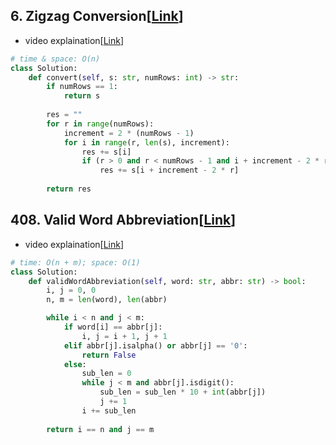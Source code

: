 ## 6. Zigzag Conversion[[Link](https://leetcode.com/problems/zigzag-conversion/description/?envType=study-plan-v2&envId=top-interview-150)]

- video explaination[[Link](https://neetcode.io/problems/zigzag-conversion?list=allNC)]

```python
# time & space: O(n)
class Solution:
    def convert(self, s: str, numRows: int) -> str:
        if numRows == 1:
            return s
        
        res = ""
        for r in range(numRows):
            increment = 2 * (numRows - 1)
            for i in range(r, len(s), increment):
                res += s[i]
                if (r > 0 and r < numRows - 1 and i + increment - 2 * r < len(s)):
                    res += s[i + increment - 2 * r]
        
        return res
```

## 408. Valid Word Abbreviation[[Link](https://leetcode.com/problems/valid-word-abbreviation/description/)]

- video explaination[[Link](https://neetcode.io/problems/valid-word-abbreviation?list=allNC)]

```python
# time: O(n + m); space: O(1)
class Solution:
    def validWordAbbreviation(self, word: str, abbr: str) -> bool:
        i, j = 0, 0
        n, m = len(word), len(abbr)

        while i < n and j < m:
            if word[i] == abbr[j]:
                i, j = i + 1, j + 1
            elif abbr[j].isalpha() or abbr[j] == '0':
                return False
            else:
                sub_len = 0
                while j < m and abbr[j].isdigit():
                    sub_len = sub_len * 10 + int(abbr[j])
                    j += 1
                i += sub_len
        
        return i == n and j == m
```